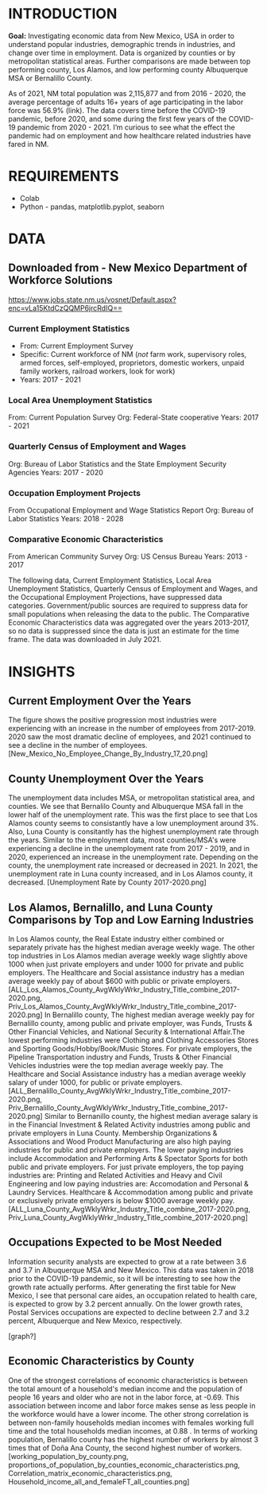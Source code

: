 # INTRODUCTION
**Goal:** Investigating economic data from New Mexico, USA in order to understand popular industries, demographic trends in industries, and change over time in employment. Data is organized by counties or by metropolitan statistical areas. Further comparisons are made between top performing county, Los Alamos, and low performing county Albuquerque MSA or Bernalillo County. 

As of 2021, NM total population was 2,115,877 and from 2016 - 2020, the average percentage of adults 16+ years of age participating in the labor force was 56.9% (link). The data covers time before the COVID-19 pandemic, before 2020, and some during the first few years of the COVID-19 pandemic from 2020 - 2021. I’m curious to see what the effect the pandemic had on employment and how healthcare related industries have fared in NM. 

# REQUIREMENTS
- Colab
- Python - pandas, matplotlib.pyplot, seaborn

# DATA
## Downloaded from - New Mexico Department of Workforce Solutions
https://www.jobs.state.nm.us/vosnet/Default.aspx?enc=vLa15KtdCzQQMP6jrcRdIQ==
### Current Employment Statistics
- From: Current Employment Survey
- Specific: Current workforce of NM (*not* farm work, supervisory roles, armed forces, self-employed, proprietors, domestic workers, unpaid family workers, railroad workers, look for work)
- Years: 2017 - 2021

### Local Area Unemployment Statistics
From: Current Population Survey
Org: Federal-State cooperative
Years: 2017 - 2021

### Quarterly Census of Employment and Wages
Org: Bureau of Labor Statistics and the State Employment Security Agencies
Years: 2017 - 2020

### Occupation Employment Projects
From Occupational Employment and Wage Statistics Report 
Org: Bureau of Labor Statistics
Years: 2018 - 2028

### Comparative Economic Characteristics
From American Community Survey
Org:  US Census Bureau
Years: 2013 - 2017

The following data, Current Employment Statistics, Local Area Unemployment Statistics, Quarterly Census of Employment and Wages, and the Occupational Employment Projections, have suppressed data categories. Government/public sources are required to suppress data for small populations when releasing the data to the public. The Comparative Economic Characteristics data was aggregated over the years 2013-2017, so no data is suppressed since the data is just an estimate for the time frame. The data was downloaded in July 2021.

# INSIGHTS
## Current Employment Over the Years
The figure shows the positive progression most industries were experiencing with an increase in the number of employees from 2017-2019. 2020 saw the most dramatic decline of employees, and 2021 continued to see a decline in the number of employees.
[New_Mexico_No_Employee_Change_By_Industry_17_20.png]

## County Unemployment Over the Years
The unemployment data includes MSA, or metropolitan statistical area, and counties. We see that Bernalilo County and Albuquerque MSA fall in the lower half of the unemployment rate. This was the first place to see that Los Alamos county seems to consistantly have a low unemployment around 3%. Also, Luna County is consitantly has the highest unemployment rate through the years. Similar to the employment data, most counties/MSA's were experiencing a decline in the unemployment rate from 2017 - 2019, and in 2020, experienced an increase in the unemployment rate. Depending on the county, the unemployment rate increased or decreased in 2021. In 2021, the unemployment rate in Luna county increased, and in Los Alamos county, it decreased.
[Unemployment Rate by County 2017-2020.png]

## Los Alamos, Bernalillo, and Luna County Comparisons by Top and Low Earning Industries
In Los Alamos county, the Real Estate industry either combined or separately private has the highest median average weekly wage. The other top industries in Los Alamos median average weekly wage slightly above 1000 when just private employers and under 1000 for private and public employers. The Healthcare and Social assistance industry has a median average weekly pay of about $600 with public or private employers.
[ALL_Los_Alamos_County_AvgWklyWrkr_Industry_Title_combine_2017-2020.png,  Priv_Los_Alamos_County_AvgWklyWrkr_Industry_Title_combine_2017-2020.png]
In Bernalillo county, The highest median average weekly pay for Bernalillo county, among public and private employer, was Funds, Trusts & Other Financial Vehicles, and National Security & International Affair.The lowest performing industries were Clothing and Clothing Accessories Stores and Sporting Goods/Hobby/Book/Music Stores. For private employers, the Pipeline Transportation industry and Funds, Trusts & Other Financial Vehicles industries were the top median average weekly pay. The Healthcare and Social Assistance industry has a median average weekly salary of under 1000, for public or private employers.
[ALL_Bernalillo_County_AvgWklyWrkr_Industry_Title_combine_2017-2020.png, Priv_Bernalillo_County_AvgWklyWrkr_Industry_Title_combine_2017-2020.png]
Similar to Bernanillo county, the highest median average salary is in the Financial Investment & Related Activity industries among public and private employers in Luna County. Membership Organizations & Associations and Wood Product Manufacturing are also high paying industries for public and private employers. The lower paying industries include Accommodation and Performing Arts & Spectator Sports for both public and private employers. For just private employers, the top paying industries are: Printing and Related Activities and Heavy and Civil Engineering and low paying industries are: Accomodation and Personal & Laundry Services. Healthcare & Accommodation among public and private or exclusively private employers is below $1000 average weekly pay.
[ALL_Luna_County_AvgWklyWrkr_Industry_Title_combine_2017-2020.png, Priv_Luna_County_AvgWklyWrkr_Industry_Title_combine_2017-2020.png]

## Occupations Expected to be Most Needed
Information security analysts are expected to grow at a rate between 3.6 and 3.7 in Albuquerque MSA and New Mexico. This data was taken in 2018 prior to the COVID-19 pandemic, so it will be interesting to see how the growth rate actually performs. After generating the first table for New Mexico, I see that personal care aides, an occupation related to health care, is expected to grow by 3.2 percent annually. On the lower growth rates, Postal Services occupations are expected to decline between 2.7 and 3.2 percent, Albuquerque and New Mexico, respectively.

[graph?]

## Economic Characteristics by County
One of the strongest correlations of economic characteristics is between the total amount of a household's median income and the population of people 16 years and older who are not in the labor force, at -0.69. This association between income and labor force makes sense as less people in the workforce would have a lower income. The other strong correlation is between non-family households median incomes with females working full time and the total households median incomes, at 0.88 . In terms of working population, Bernalillo county has the highest number of workers by almost 3 times that of Doña Ana County, the second highest number of workers.
[working_population_by_county.png, proportions_of_population_by_counties_economic_characteristics.png,
Correlation_matrix_economic_characteristics.png,
Household_income_all_and_femaleFT_all_counties.png]

